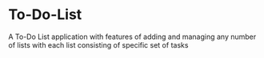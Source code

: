 # To-Do-List
A To-Do List application with features of adding and managing any number of lists with each list consisting of specific set of tasks
